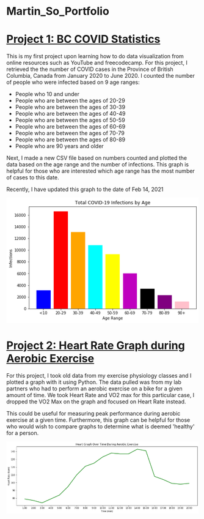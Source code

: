 # Martin_So_Portfolio

# [Project 1: BC COVID Statistics](https://github.com/MartinYTSo/Beginner_BC_COVID_Project) 

This is my first project upon learning how to do data visualization from online resources such as YouTube and freecodecamp. For this project, I retrieved the the number of COVID cases in the Province of British Columbia, Canada from January 2020 to June 2020. I counted the number of people who were infected based on 9 age ranges:

* People who 10 and under
* People who are between the ages of 20-29
* People who are between the ages of 30-39
* People who are between the ages of 40-49
* People who are between the ages of 50-59
* People who are between the ages of 60-69
* People who are between the ages of 70-79
* People who are between the ages of 80-89
* People who are 90 years and older

Next, I made a new CSV file based on numbers counted and plotted the data based on the age range and the number of infections. This graph is helpful for those who are interested which age range has the most number of cases to this date.

Recently, I have updated this graph to the date of Feb 14, 2021


![](/images/Graph.png)



# [Project 2: Heart Rate Graph during Aerobic Exercise](https://github.com/MartinYTSo/Heart_Rate)

For this project, I took old data from my exercise physiology classes and I plotted a graph with it using Python. The data pulled was from my lab partners who had to perform an aerobic exercise on a bike for a given amount of time. We took Heart Rate and VO2 max for this particular case, I dropped the VO2 Max on the graph and focused on Heart Rate instead.

This could be useful for measuring peak performance during aerobic exercise at a given time. Furthermore, this graph can be helpful for those who would wish to compare graphs to determine what is deemed 'healthy' for a person.

![](/images/HeartRate.png)



